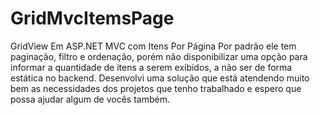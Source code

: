 # GridMvcItemsPage
GridView Em ASP.NET MVC com Itens Por Página
Por padrão ele tem paginação, filtro e ordenação, porém não disponibilizar uma opção para informar a quantidade de itens a serem exibidos, a não ser de forma estática no backend.
Desenvolvi uma solução que está atendendo muito bem as necessidades dos projetos que tenho trabalhado e espero que possa ajudar algum de vocês também.

